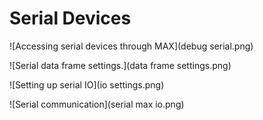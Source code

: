 # Serial Devices

![Accessing serial devices through MAX](debug serial.png)


![Serial data frame settings.](data frame settings.png)


![Setting up serial IO](io settings.png)

![Serial communication](serial max io.png)

